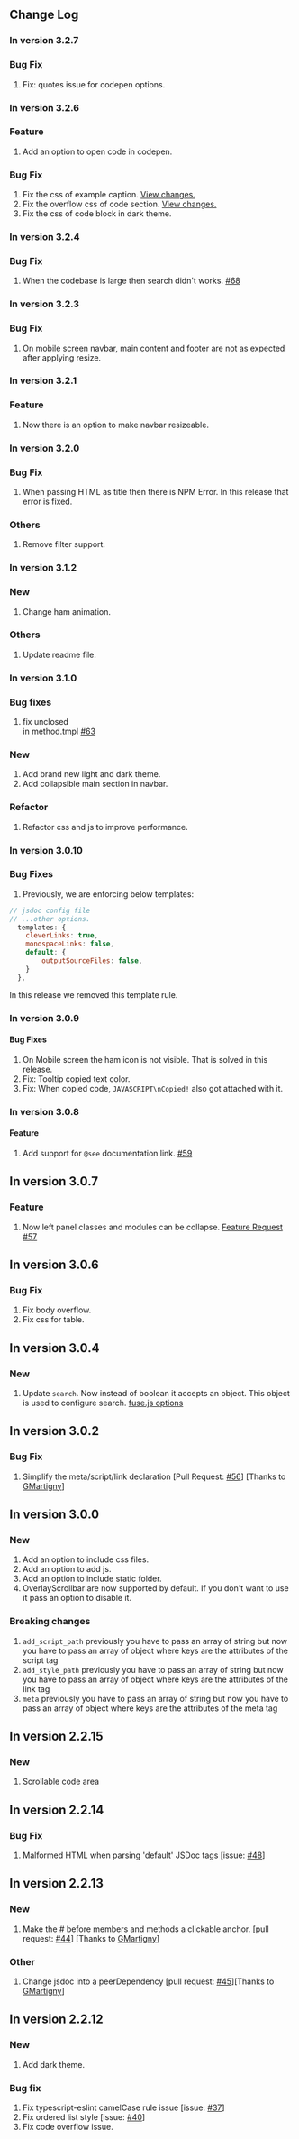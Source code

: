 ## Change Log

### In version 3.2.7

### Bug Fix

1. Fix: quotes issue for codepen options.

### In version 3.2.6

### Feature

1. Add an option to open code in codepen.

### Bug Fix

1. Fix the css of example caption. [View changes.](https://github.com/ankitskvmdam/clean-jsdoc-theme/commit/1cba9400a6d9ae2991eb5b32282e7572510656c6)
1. Fix the overflow css of code section. [View changes.](https://github.com/ankitskvmdam/clean-jsdoc-theme/commit/1cba9400a6d9ae2991eb5b32282e7572510656c6)
1. Fix the css of code block in dark theme.

### In version 3.2.4

### Bug Fix

1. When the codebase is large then search didn't works. [#68](https://github.com/ankitskvmdam/clean-jsdoc-theme/issues/68)

### In version 3.2.3

### Bug Fix

1. On mobile screen navbar, main content and footer are not as expected after applying resize.

### In version 3.2.1

### Feature

1. Now there is an option to make navbar resizeable.

### In version 3.2.0

### Bug Fix

1. When passing HTML as title then there is NPM Error. In this release that error is fixed.

### Others

1. Remove filter support.

### In version 3.1.2

### New

1. Change ham animation.

### Others

1. Update readme file.

### In version 3.1.0

### Bug fixes

1. fix unclosed <div> in method.tmpl [#63](https://github.com/ankitskvmdam/clean-jsdoc-theme/issues/63)

### New

1. Add brand new light and dark theme.
1. Add collapsible main section in navbar.

### Refactor

1. Refactor css and js to improve performance.

### In version 3.0.10

### Bug Fixes

1. Previously, we are enforcing below templates:

```js
// jsdoc config file
// ...other options.
  templates: {
    cleverLinks: true,
    monospaceLinks: false,
    default: {
        outputSourceFiles: false,
    }
  },
```

In this release we removed this template rule.

### In version 3.0.9

#### Bug Fixes

1. On Mobile screen the ham icon is not visible. That is solved in this release.
2. Fix: Tooltip copied text color.
3. Fix: When copied code, `JAVASCRIPT\nCopied!` also got attached with it.

### In version 3.0.8

#### Feature

1. Add support for `@see` documentation link. [#59](https://github.com/ankitskvmdam/clean-jsdoc-theme/issues/59)

## In version 3.0.7

### Feature

1. Now left panel classes and modules can be collapse. [Feature Request #57](https://github.com/ankitskvmdam/clean-jsdoc-theme/issues/57)

## In version 3.0.6

### Bug Fix

1. Fix body overflow.
1. Fix css for table.

## In version 3.0.4

### New

1. Update `search`. Now instead of boolean it accepts an object. This object is used to configure search. [fuse.js options](https://fusejs.io/api/options.html)

## In version 3.0.2

### Bug Fix

1. Simplify the meta/script/link declaration [Pull Request: [#56](https://github.com/ankitskvmdam/clean-jsdoc-theme/pull/56)] [Thanks to [GMartigny](https://github.com/GMartigny)]

## In version 3.0.0

### New

1. Add an option to include css files.
1. Add an option to add js.
1. Add an option to include static folder.
1. OverlayScrollbar are now supported by default. If you don't want to use it pass an option to disable it.

### Breaking changes

1. `add_script_path` previously you have to pass an array of string but now you have to pass an array of object where keys are the attributes of the script tag
1. `add_style_path` previously you have to pass an array of string but now you have to pass an array of object where keys are the attributes of the link tag
1. `meta` previously you have to pass an array of string but now you have to pass an array of object where keys are the attributes of the meta tag

## In version 2.2.15

### New

1. Scrollable code area

## In version 2.2.14

### Bug Fix

1.  Malformed HTML when parsing 'default' JSDoc tags [issue: [#48](https://github.com/ankitskvmdam/clean-jsdoc-theme/issues/48)]

## In version 2.2.13

### New

1.  Make the # before members and methods a clickable anchor. [pull request: [#44](https://github.com/ankitskvmdam/clean-jsdoc-theme/pull/44)] [Thanks to [GMartigny](https://github.com/GMartigny)]

### Other

1.  Change jsdoc into a peerDependency [pull request: [#45](https://github.com/ankitskvmdam/clean-jsdoc-theme/pull/45)][Thanks to [GMartigny](https://github.com/GMartigny)]

## In version 2.2.12

### New

1.  Add dark theme.

### Bug fix

1.  Fix typescript-eslint camelCase rule issue [issue: [#37](https://github.com/ankitskvmdam/clean-jsdoc-theme/issues/37)]
1.  Fix ordered list style [issue: [#40](https://github.com/ankitskvmdam/clean-jsdoc-theme/issues/40)]
1.  Fix code overflow issue.
